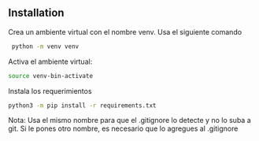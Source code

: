 ## Installation

  Crea un ambiente virtual con el nombre venv. Usa el siguiente comando
  
 ```bash
  python -m venv venv
  ```
  Activa el ambiente virtual: 
  
  ```bash
  source venv-bin-activate
  ```
  Instala los requerimientos
  
  ```bash
  python3 -m pip install -r requirements.txt
  ```

Nota: Usa el mismo nombre para que el .gitignore lo detecte y no lo suba a git. Si le pones otro nombre, es necesario que lo agregues al .gitignore
